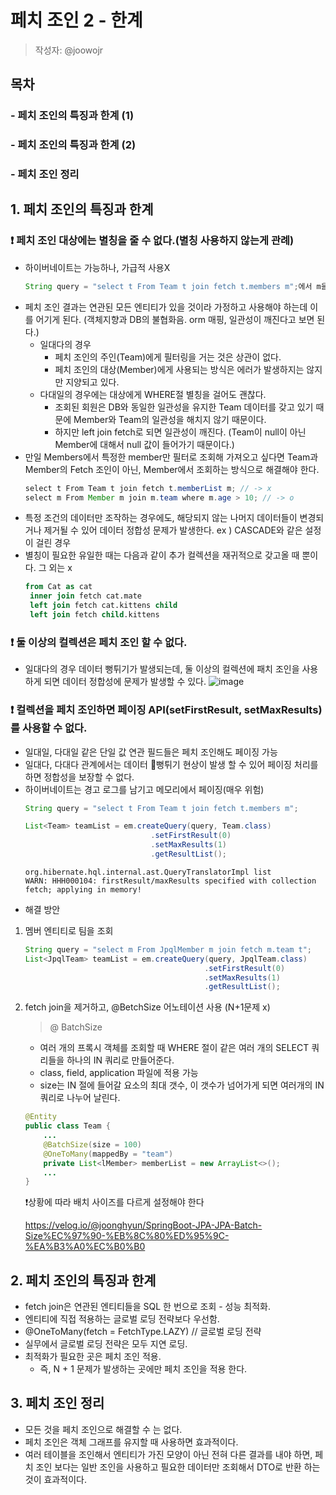 # 페치 조인 2 - 한계
> 작성자: @joowojr

## 목차
### - 페치 조인의 특징과 한계 (1)
### - 페치 조인의 특징과 한계 (2)
### - 페치 조인 정리

## 1. 페치 조인의 특징과 한계
### ❗️ 페치 조인 대상에는 별칭을 줄 수 없다.(별칭 사용하지 않는게 관례)
  - 하이버네이트는 가능하나, 가급적 사용X
    ```java
    String query = "select t From Team t join fetch t.members m";​에서 m을 사용하면 안됨.
    ```
  - 페치 조인 결과는 연관된 모든 엔티티가 있을 것이라 가정하고 사용해야 하는데 이를 어기게 된다. (객체지향과 DB의 불협화음. orm 매핑, 일관성이 깨진다고 보면 된다.)
    - 일대다의 경우
      - 페치 조인의 주인(Team)에게 필터링을 거는 것은 상관이 없다. 
      - 페치 조인의 대상(Member)에게 사용되는 방식은 에러가 발생하지는 않지만 지양되고 있다.
    - 다대일의 경우에는 대상에게 WHERE절 별칭을 걸어도 괜찮다.
      - 조회된 회원은 DB와 동일한 일관성을 유지한 Team 데이터를 갖고 있기 때문에 Member와 Team의 일관성을 해치지 않기 때문이다.
      - 하지만 left join fetch로 되면 일관성이 깨진다. (Team이 null이 아닌 Member에 대해서 null 값이 들어가기 때문이다.)
  - 만일 Members에서 특정한 member만 필터로 조회해 가져오고 싶다면 Team과 Member의 Fetch 조인이 아닌, Member에서 조회하는 방식으로 해결해야 한다.
    ```java
    select t From Team t join fetch t.memberList m; // -> x
    select m From Member m join m.team where m.age > 10; // -> o
    ```
  - 특정 조건의 데이터만 조작하는 경우에도, 해당되지 않는 나머지 데이터들이 변경되거나 제거될 수 있어 데이터 정합성 문제가 발생한다. 
    ex ) CASCADE와 같은 설정이 걸린 경우
  - 별칭이 필요한 유일한 때는 다음과 같이 추가 컬렉션을 재귀적으로 갖고올 때 뿐이다. 그 외는 x 
    ```sql
    from Cat as cat
     inner join fetch cat.mate
     left join fetch cat.kittens child
     left join fetch child.kittens
    ```

### ❗️ 둘 이상의 컬렉션은 페치 조인 할 수 없다.
  - 일대다의 경우 데이터 뻥튀기가 발생되는데,  둘 이상의 컬렉션에 패치 조인을 사용하게 되면 데이터 정합성에 문제가 발생할 수 있다.
![image](https://github.com/luke0408/study_for_jpa_basic/assets/85955988/1aa47d3c-9310-40d3-b9b3-fb561aae1432)
    
### ❗️ 컬렉션을 페치 조인하면 페이징 API(setFirstResult, setMaxResults)를 사용할 수 없다.
  - 일대일, 다대일 같은 단일 값 연관 필드들은 페치 조인해도 페이징 가능
  - 일대다, 다대다 관계에서는 데이터 뻥튀기 현상이 발생 할 수 있어 페이징 처리를 하면 정합성을 보장할 수 없다.
  - 하이버네이트는 경고 로그를 남기고 메모리에서 페이징(매우 위험)
    ```java
    String query = "select t From Team t join fetch t.members m";
    
    List<Team> teamList = em.createQuery(query, Team.class)
                                .setFirstResult(0)
                                .setMaxResults(1)
                                .getResultList();
    ```
    ```log
    org.hibernate.hql.internal.ast.QueryTranslatorImpl list
    WARN: HHH000104: firstResult/maxResults specified with collection fetch; applying in memory!
    ```
  - 해결 방안
  1) 멤버 엔티티로 팀을 조회
      ```java
      String query = "select m From JpqlMember m join fetch m.team t";
      List<JpqlTeam> teamList = em.createQuery(query, JpqlTeam.class)
                                              .setFirstResult(0)
                                              .setMaxResults(1)
                                              .getResultList();
      ```
  2) fetch join을 제거하고, @BetchSize 어노테이션 사용 (N+1문제 x)
      > @ BatchSize
      - 여러 개의 프록시 객체를 조회할 때 WHERE 절이 같은 여러 개의 SELECT 쿼리들을 하나의 IN 쿼리로 만들어준다.
      - class, field, application 파일에 적용 가능
      - size는 IN 절에 들어갈 요소의 최대 갯수, 이 갯수가 넘어가게 되면 여러개의 IN 쿼리로 나누어 날린다.
      ```java
      @Entity
      public class Team {
          ...
          @BatchSize(size = 100)
          @OneToMany(mappedBy = "team")
          private List<lMember> memberList = new ArrayList<>();
          ...
      }
      ```
      ❗️상황에 따라 배치 사이즈를 다르게 설정해야 한다
        
        https://velog.io/@joonghyun/SpringBoot-JPA-JPA-Batch-Size%EC%97%90-%EB%8C%80%ED%95%9C-%EA%B3%A0%EC%B0%B0
## 2. 페치 조인의 특징과 한계
- fetch join은 연관된 엔티티들을 SQL 한 번으로 조회 - 성능 최적화.
- 엔티티에 직접 적용하는 글로벌 로딩 전략보다 우선함.
- @OneToMany(fetch = FetchType.LAZY) // 글로벌 로딩 전략
- 실무에서 글로벌 로딩 전략은 모두 지연 로딩.
- 최적화가 필요한 곳은 페치 조인 적용.
  - 즉, N + 1 문제가 발생하는 곳에만 페치 조인을 적용 한다.

## 3. 페치 조인 정리
- 모든 것을 페치 조인으로 해결할 수 는 없다.
- 페치 조인은 객체 그래프를 유지할 때 사용하면 효과적이다.
- 여러 테이블을 조인해서 엔티티가 가진 모양이 아닌 전혀 다른 결과를 내야 하면, 페치 조인 보다는 일반 조인을 사용하고 필요한 데이터만 조회해서 DTO로 반환 하는것이 효과적이다.
